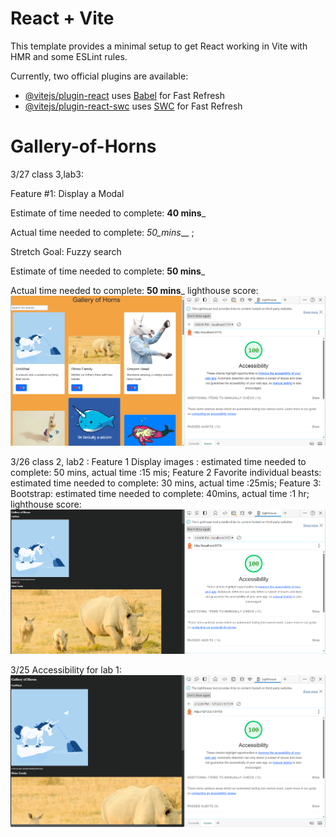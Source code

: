 # React + Vite

This template provides a minimal setup to get React working in Vite with HMR and some ESLint rules.

Currently, two official plugins are available:

- [@vitejs/plugin-react](https://github.com/vitejs/vite-plugin-react/blob/main/packages/plugin-react/README.md) uses [Babel](https://babeljs.io/) for Fast Refresh
- [@vitejs/plugin-react-swc](https://github.com/vitejs/vite-plugin-react-swc) uses [SWC](https://swc.rs/) for Fast Refresh
# Gallery-of-Horns


3/27 class 3,lab3:

Feature #1: Display a Modal

Estimate of time needed to complete: __40 mins___

Actual time needed to complete: _50_mins___ ;


Stretch Goal: Fuzzy search

Estimate of time needed to complete: __50 mins___

Actual time needed to complete: __50 mins___
lighthouse score:![alt text](image-2.png)


3/26 class 2, lab2 :
Feature 1 Display images : estimated time needed to complete: 50 mins, actual time :15 mis; 
Feature 2 Favorite individual beasts: estimated time needed to complete: 30 mins, actual time :25mis;
 Feature 3: Bootstrap: estimated time needed to complete: 40mins, actual time :1 hr;
lighthouse score: ![alt text](image-1.png)

3/25
Accessibility for lab 1:
![alt text](image.png)